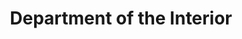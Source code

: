 ---
title: "Department of the Interior"
url: /jensen-beach/department-of-the-interior/
shop: collector
---